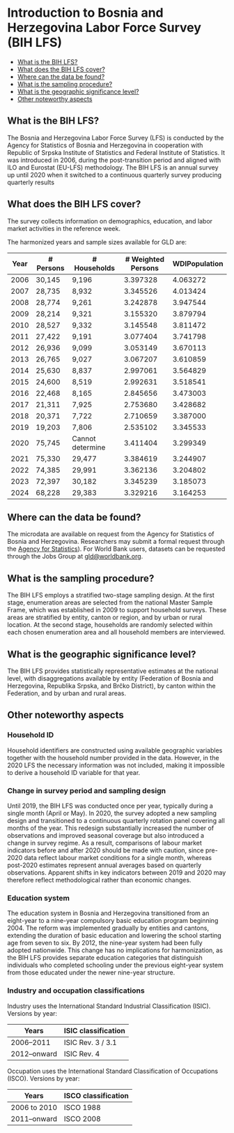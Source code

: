 # Introduction to Bosnia and Herzegovina Labor Force Survey (BIH LFS)

- [What is the BIH LFS?](#what-is-the-bih-lfs)
- [What does the BIH LFS cover?](#what-does-the-bih-lfs-cover)
- [Where can the data be found?](#where-can-the-data-be-found)
- [What is the sampling procedure?](#what-is-the-sampling-procedure)
- [What is the geographic significance level?](#what-is-the-geographic-significance-level)
- [Other noteworthy aspects](#other-noteworthy-aspects)

## What is the BIH LFS?
The Bosnia and Herzegovina Labor Force Survey (LFS) is  conducted by the Agency for Statistics of Bosnia and Herzegovina in cooperation with Republic of Srpska Institute of Statistics and Federal Institute of Statistics. It was introduced in 2006, during the post-transition period and aligned with ILO and Eurostat (EU-LFS) methodology. The BIH LFS is an annual survey up until 2020 when it switched to a continuous quarterly survey producing quarterly results

## What does the BIH LFS cover?
The survey collects information on demographics, education, and labor market activities in the reference week. 

The harmonized years and sample sizes available for GLD are:

| Year | # Persons | # Households | # Weighted Persons | WDIPopulation |
|------|-----------|--------------|--------------------|---------------|
| 2006 | 30,145    | 9,196        | 3.397328           | 4.063272      |
| 2007 | 28,735    | 8,932        | 3.345526           | 4.013424      |
| 2008 | 28,774    | 9,261        | 3.242878           | 3.947544      |
| 2009 | 28,214    | 9,321        | 3.155320           | 3.879794      |
| 2010 | 28,527    | 9,332        | 3.145548           | 3.811472      |
| 2011 | 27,422    | 9,191        | 3.077404           | 3.741798      |
| 2012 | 26,936    | 9,099        | 3.053149           | 3.670113      |
| 2013 | 26,765    | 9,027        | 3.067207           | 3.610859      |
| 2014 | 25,630    | 8,837        | 2.997061           | 3.564829      |
| 2015 | 24,600    | 8,519        | 2.992631           | 3.518541      |
| 2016 | 22,468    | 8,165        | 2.845656           | 3.473003      |
| 2017 | 21,311    | 7,925        | 2.753680           | 3.428682      |
| 2018 | 20,371    | 7,722        | 2.710659           | 3.387000      |
| 2019 | 19,203    | 7,806        | 2.535102           | 3.345533      |
| 2020 | 75,745    | Cannot determine      | 3.411404           | 3.299349      |
| 2021 | 75,330    | 29,477       | 3.384619           | 3.244907      |
| 2022 | 74,385    | 29,991       | 3.362136           | 3.204802      |
| 2023 | 72,397    | 30,182       | 3.345239           | 3.185073      |
| 2024 | 68,228    | 29,383       | 3.329216          | 3.164253     |


## Where can the data be found?
The microdata are available on request from the Agency for Statistics of Bosnia and Herzegovina. Researchers may submit a formal request through the [Agency for Statistics](https://bhas.gov.ba/)). For World Bank users, datasets can be requested through the Jobs Group at gld@worldbank.org.

## What is the sampling procedure?  
The BIH LFS employs a stratified two-stage sampling design. At the first stage, enumeration areas are selected from the national Master Sample Frame, which was established in 2009 to support household surveys. These areas are stratified by entity, canton or region, and by urban or rural location. At the second stage, households are randomly selected within each chosen enumeration area and all household members are interviewed.  

## What is the geographic significance level?  
The BIH LFS provides statistically representative estimates at the national level, with disaggregations available by entity (Federation of Bosnia and Herzegovina, Republika Srpska, and Brčko District), by canton within the Federation, and by urban and rural areas. 

## Other noteworthy aspects

### Household ID  
Household identifiers are constructed using available geographic variables together with the household number provided in the data. However, in the 2020 LFS the necessary information was not included, making it impossible to derive a household ID variable for that year. 

### Change in survey period and sampling design  

Until 2019, the BIH LFS was conducted once per year, typically during a single month (April or May). In 2020, the survey adopted a new sampling design and transitioned to a continuous quarterly rotation panel covering all months of the year. This redesign substantially increased the number of observations and improved seasonal coverage but also introduced a change in survey regime. As a result, comparisons of labour market indicators before and after 2020 should be made with caution, since pre-2020 data reflect labour market conditions for a single month, whereas post-2020 estimates represent annual averages based on quarterly observations. Apparent shifts in key indicators between 2019 and 2020 may therefore reflect methodological rather than economic changes.

### Education system
The education system in Bosnia and Herzegovina transitioned from an eight-year to a nine-year compulsory basic education program beginning 2004. The reform was implemented gradually by entities and cantons, extending the duration of basic education and lowering the school starting age from seven to six. By 2012, the nine-year system had been fully adopted nationwide. This change has no implications for harmonization, as the BIH LFS provides separate education categories that distinguish individuals who completed schooling under the previous eight-year system from those educated under the newer nine-year structure.

### Industry and occupation classifications

Industry uses the International Standard Industrial Classification (ISIC). Versions by year:

| Years     | ISIC classification |
|-----------|---------------------|
| 2006–2011 | ISIC Rev. 3 / 3.1   |
| 2012–onward | ISIC Rev. 4       |

Occupation uses the International Standard Classification of Occupations (ISCO). Versions by year:

| Years       | ISCO classification |
|-------------|---------------------|
| 2006 to 2010  | ISCO 1988           |
| 2011–onward | ISCO 2008           |


